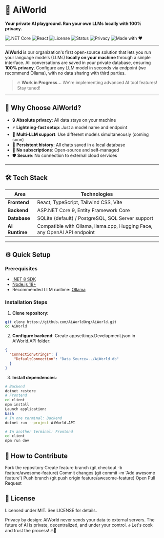 # 🤖 AiWorld  
**Your private AI playground. Run your own LLMs locally with 100% privacy.**

![.NET Core](https://img.shields.io/badge/.NET%20Core-8.0-blue) ![React](https://img.shields.io/badge/React-18.2.0-blue) ![License](https://img.shields.io/badge/License-MIT-green) ![Status](https://img.shields.io/badge/status-Work%20In%20Progress-yellow) ![Privacy](https://img.shields.io/badge/privacy-100%25%20guaranteed-success) ![Made with ❤️](https://img.shields.io/badge/made%20with-%E2%9D%A4-red)

---

**AiWorld** is our organization's first open-source solution that lets you run your language models (LLMs) **locally on your machine** through a simple interface. All conversations are saved in your private database, ensuring **100% privacy**. Configure any LLM model in seconds via endpoint (we recommend Ollama), with no data sharing with third parties.  

> 🔥 **Work in Progress...** We're implementing advanced AI tool features! Stay tuned!  

---

## 🌟 Why Choose AiWorld?

- 🔒 **Absolute privacy**: All data stays on your machine
- ⚡ **Lightning-fast setup**: Just a model name and endpoint
- 🧠 **Multi-LLM support**: Use different models simultaneously (coming soon)
- 💾 **Persistent history**: All chats saved in a local database
- 🚫 **No subscriptions**: Open-source and self-managed
- 🛡️ **Secure**: No connection to external cloud services

---

## 🛠 Tech Stack

| **Area**       | **Technologies**                                                             |
|----------------|-----------------------------------------------------------------------------|
| **Frontend**   | React, TypeScript, Tailwind CSS, Vite                                    |
| **Backend**    | ASP.NET Core 9, Entity Framework Core                                |
| **Database**   | SQLite (default) / PostgreSQL, SQL Server support                          |
| **AI Runtime** | Compatible with Ollama, llama.cpp, Hugging Face, any OpenAI API endpoint    |

---

## ⚙️ Quick Setup

### Prerequisites
- [.NET 8 SDK](https://dotnet.microsoft.com/download)
- [Node.js 18+](https://nodejs.org/)
- Recommended LLM runtime: [Ollama](https://ollama.ai/)

### Installation Steps

1. **Clone repository**:
 ```bash
 git clone https://github.com/AiWorldOrg/AiWorld.git
 cd AiWorld
 ```
2. **Configure backend**:
Create appsettings.Development.json in AiWorld.API folder:
``` json
{
  "ConnectionStrings": {
    "DefaultConnection": "Data Source=../AiWorld.db"
  }
}
```
3. **Install dependencies**:
```bash
# Backend
dotnet restore
# Frontend
cd client
npm install
Launch application:
bash
# In one terminal: Backend
dotnet run --project AiWorld.API

# In another terminal: Frontend
cd client
npm run dev
```

## 🤝 How to Contribute

Fork the repository
Create feature branch (git checkout -b feature/awesome-feature)
Commit changes (git commit -m 'Add awesome feature')
Push branch (git push origin feature/awesome-feature)
Open Pull Request

## 📄 License

Licensed under MIT. See LICENSE for details.

Privacy by design: AiWorld never sends your data to external servers.
The future of AI is private, decentralized, and under your control. ✊
Let's cook and trust the process! 🔥🍳
